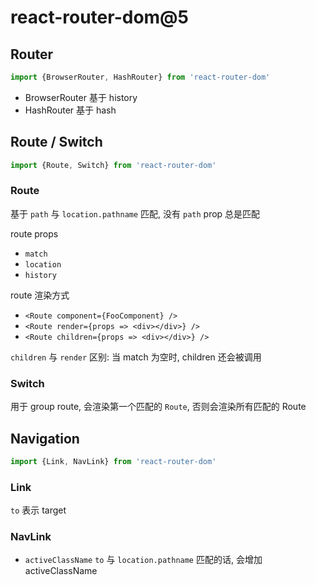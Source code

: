 # react-router-dom@5

## Router

```js
import {BrowserRouter, HashRouter} from 'react-router-dom'
```

- BrowserRouter 基于 history
- HashRouter 基于 hash

## Route / Switch

```js
import {Route, Switch} from 'react-router-dom'
```

### Route

基于 `path` 与 `location.pathname` 匹配, 没有 `path` prop 总是匹配

route props

- `match`
- `location`
- `history`

route 渲染方式

- `<Route component={FooComponent} />`
- `<Route render={props => <div></div>} />`
- `<Route children={props => <div></div>} />`

`children` 与 `render` 区别: 当 match 为空时, children 还会被调用

### Switch

用于 group route, 会渲染第一个匹配的 `Route`, 否则会渲染所有匹配的 Route

## Navigation

```js
import {Link, NavLink} from 'react-router-dom'
```

### Link

`to` 表示 target

### NavLink

- `activeClassName` `to` 与 `location.pathname` 匹配的话, 会增加 activeClassName
